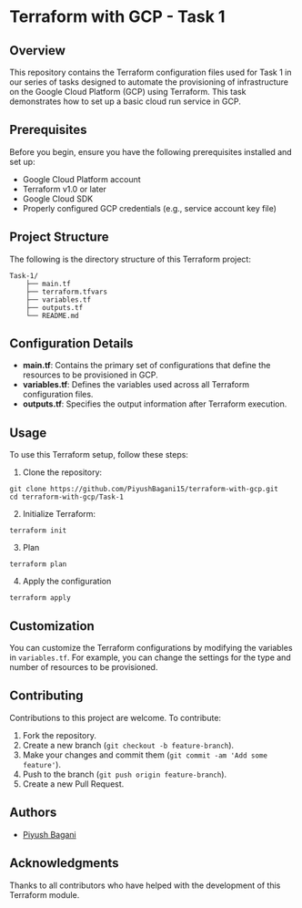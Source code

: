 # Terraform with GCP - Task 1

## Overview
This repository contains the Terraform configuration files used for Task 1 in our series of tasks designed to automate the provisioning of infrastructure on the Google Cloud Platform (GCP) using Terraform. This task demonstrates how to set up a basic cloud run service in GCP.

## Prerequisites
Before you begin, ensure you have the following prerequisites installed and set up:
- Google Cloud Platform account
- Terraform v1.0 or later
- Google Cloud SDK
- Properly configured GCP credentials (e.g., service account key file)

## Project Structure

The following is the directory structure of this Terraform project:

```
Task-1/
    ├── main.tf
    ├── terraform.tfvars
    ├── variables.tf
    ├── outputs.tf
    └── README.md
```

## Configuration Details
- **main.tf**: Contains the primary set of configurations that define the resources to be provisioned in GCP.
- **variables.tf**: Defines the variables used across all Terraform configuration files.
- **outputs.tf**: Specifies the output information after Terraform execution.

## Usage
To use this Terraform setup, follow these steps:
1. Clone the repository:

```
git clone https://github.com/PiyushBagani15/terraform-with-gcp.git
cd terraform-with-gcp/Task-1
```
2. Initialize Terraform:


```
terraform init
```
3. Plan

```
terraform plan
```
4. Apply the configuration

```
terraform apply 
```
## Customization
You can customize the Terraform configurations by modifying the variables in `variables.tf`. For example, you can change the settings for the type and number of resources to be provisioned.

## Contributing
Contributions to this project are welcome. To contribute:
1. Fork the repository.
2. Create a new branch (`git checkout -b feature-branch`).
3. Make your changes and commit them (`git commit -am 'Add some feature'`).
4. Push to the branch (`git push origin feature-branch`).
5. Create a new Pull Request.

## Authors
- [Piyush Bagani](https://github.com/PiyushBagani15)

## Acknowledgments
Thanks to all contributors who have helped with the development of this Terraform module.

